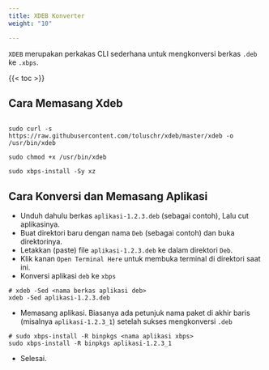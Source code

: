 ```yaml
---
title: XDEB Konverter
weight: "10"

---
```


`XDEB` merupakan perkakas CLI sederhana untuk mengkonversi berkas `.deb` ke `.xbps`.

{{< toc >}}

## Cara Memasang Xdeb

```shell

sudo curl -s https://raw.githubusercontent.com/toluschr/xdeb/master/xdeb -o /usr/bin/xdeb

sudo chmod +x /usr/bin/xdeb

sudo xbps-install -Sy xz

```

## Cara Konversi dan Memasang Aplikasi

* Unduh dahulu berkas `aplikasi-1.2.3.deb` (sebagai contoh), Lalu cut aplikasinya.
* Buat direktori baru dengan nama `Deb` (sebagai contoh) dan buka direktorinya.
* Letakkan (paste) file `aplikasi-1.2.3.deb` ke dalam direktori `Deb`.
* Klik kanan `Open Terminal Here` untuk membuka terminal di direktori saat ini.
* Konversi aplikasi `deb` ke `xbps`
```shell
# xdeb -Sed <nama berkas aplikasi deb>
xdeb -Sed aplikasi-1.2.3.deb
```
* Memasang aplikasi. Biasanya ada petunjuk nama paket di akhir baris (misalnya `aplikasi-1.2.3_1`) setelah sukses mengkonversi `.deb`

```shell
# sudo xbps-install -R binpkgs <nama aplikasi xbps>
sudo xbps-install -R binpkgs aplikasi-1.2.3_1
```
* Selesai.
